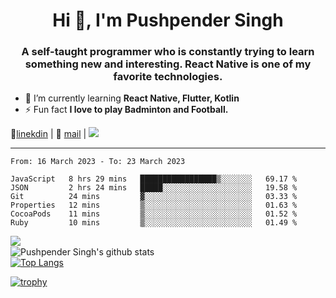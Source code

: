 <h1 align="center">Hi 👋, I'm Pushpender Singh</h1>
<h3 align="center">A self-taught programmer who is constantly trying to learn something new and interesting. React Native is one of my favorite technologies.</h3>

- 🌱 I’m currently learning **React Native, Flutter, Kotlin**
- ⚡ Fun fact **I love to play Badminton and Football.**

👔[linekdin](https://www.linkedin.com/in/pushpender-singh-240061202/) | 📧 [mail](mailto:pushpendersingh694@gmail.com) | ![](https://komarev.com/ghpvc/?username=pushpender-singh-ap&color=blue)


---

<!--START_SECTION:waka-->

```text
From: 16 March 2023 - To: 23 March 2023

JavaScript   8 hrs 29 mins   █████████████████▒░░░░░░░   69.17 %
JSON         2 hrs 24 mins   █████░░░░░░░░░░░░░░░░░░░░   19.58 %
Git          24 mins         ▓░░░░░░░░░░░░░░░░░░░░░░░░   03.33 %
Properties   12 mins         ▒░░░░░░░░░░░░░░░░░░░░░░░░   01.63 %
CocoaPods    11 mins         ▒░░░░░░░░░░░░░░░░░░░░░░░░   01.52 %
Ruby         10 mins         ▒░░░░░░░░░░░░░░░░░░░░░░░░   01.49 %
```

<!--END_SECTION:waka-->

<img align="left" src="https://github-readme-streak-stats.herokuapp.com/?user=pushpender-singh-ap&theme=dark" /></br>
![Pushpender Singh's github stats](https://github-readme-stats.vercel.app/api?username=pushpender-singh-ap&show_icons=true&theme=radical&count_private=true)</br>
[![Top Langs](https://github-readme-stats.vercel.app/api/top-langs/?username=pushpender-singh-ap&theme=radical)](https://github.com/pushpender-singh-ap/github-readme-stats)

[![trophy](https://github-profile-trophy.vercel.app/?username=pushpender-singh-ap&theme=radical)](https://github.com/pushpender-singh-ap/pushpender-singh-ap)
